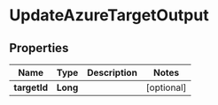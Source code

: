 

# UpdateAzureTargetOutput


## Properties

| Name | Type | Description | Notes |
|------------ | ------------- | ------------- | -------------|
|**targetId** | **Long** |  |  [optional] |




